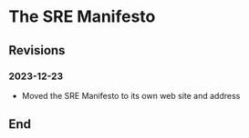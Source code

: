 # The SRE Manifesto

## Revisions

### 2023-12-23

* Moved the SRE Manifesto to its own web site and address

## End

